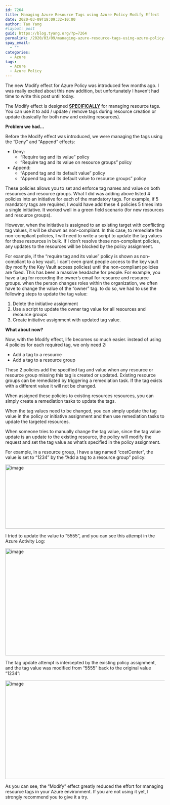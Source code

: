 ```yaml
---
id: 7264
title: Managing Azure Resource Tags using Azure Policy Modify Effect
date: 2020-03-09T18:09:32+10:00
author: Tao Yang
#layout: post
guid: https://blog.tyang.org/?p=7264
permalink: /2020/03/09/managing-azure-resource-tags-using-azure-policy-modify-effect/
spay_email:
  - ""
categories:
  - Azure
tags:
  - Azure
  - Azure Policy
---
```

The new Modify effect for Azure Policy was introduced few months ago. I was really excited about this new addition, but unfortunately I haven’t had time to write this post until today.

The Modify effect is designed <strong><u>SPECIFICALLY</u></strong> for managing resource tags. You can use it to add / update / remove tags during resource creation or update (basically for both new and existing resources).

<strong>Problem we had…</strong>

Before the Modify effect was introduced, we were managing the tags using the “Deny” and “Append” effects:

<ul>
    <li>Deny:
<ul>
    <li>“Require tag and its value” policy</li>
    <li>“Require tag and its value on resource groups” policy</li>
</ul>
</li>
    <li>Append:
<ul>
    <li>“Append tag and its default value” policy</li>
    <li>“Append tag and its default value to resource groups” policy</li>
</ul>
</li>
</ul>

These policies allows you to set and enforce tag names and value on both resources and resource groups. What I did was adding above listed 4 policies into an initiative for each of the mandatory tags. For example, if 5 mandatory tags are required, I would have add these 4 policies 5 times into a single initiative. It worked well in a green field scenario (for new resources and resource groups).

However, when the initiative is assigned to an existing target with conflicting tag values, it will be shown as non-compliant. In this case, to remediate the non-compliant policies, I will need to write a script to update the tag values for these resources in bulk. If I don’t resolve these non-compliant policies, any updates to the resources will be blocked by the policy assignment.

For example, if the “require tag and its value” policy is shown as non-compliant to a key vault. I can’t even grant people access to the key vault (by modify the Key Vault access policies) until the non-compliant policies are fixed. This has been a massive headache for people. For example, you have a tag for recording the owner’s email for resource and resource groups. when the person changes roles within the organization, we often have to change the value of the “owner” tag. to do so, we had to use the following steps to update the tag value:

<ol>
    <li>Delete the initiative assignment</li>
    <li>Use a script to update the owner tag value for all resources and resource groups</li>
    <li>Create initiative assignment with updated tag value.</li>
</ol>

<strong>What about now?</strong>

Now, with the Modify effect, life becomes so much easier. instead of using 4 policies for each required tag, we only need 2:

<ul>
    <li>Add a tag to a resource</li>
    <li>Add a tag to a resource group</li>
</ul>

These 2 policies add the specified tag and value when any resource or resource group missing this tag is created or updated. Existing resource groups can be remediated by triggering a remediation task. If the tag exists with a different value it will not be changed.

When assigned these policies to existing resources resources, you can simply create a remediation tasks to update the tags.

When the tag values need to be changed, you can simply update the tag value in the policy or initiative assignment and then use remediation tasks to update the targeted resources.

When someone tries to manually change the tag value, since the tag value update is an update to the existing resource, the policy will modify the request and set the tag value as what’s specified in the policy assignment.

For example, in a resource group, I have a tag named “costCenter”, the value is set to “1234” by the “Add a tag to a resource group” policy:

<a href="https://blog.tyang.org/wp-content/uploads/2020/03/image.png"><img style="display: inline; background-image: none;" title="image" src="https://blog.tyang.org/wp-content/uploads/2020/03/image_thumb.png" alt="image" width="624" height="203" border="0" /></a>

I tried to update the value to “5555”, and you can see this attempt in the Azure Activity Log:

<a href="https://blog.tyang.org/wp-content/uploads/2020/03/image-1.png"><img style="display: inline; background-image: none;" title="image" src="https://blog.tyang.org/wp-content/uploads/2020/03/image_thumb-1.png" alt="image" width="555" height="339" border="0" /></a>

The tag update attempt is intercepted by the existing policy assignment, and the tag value was modified from “5555” back to the original value “1234”:

<a href="https://blog.tyang.org/wp-content/uploads/2020/03/image-2.png"><img style="display: inline; background-image: none;" title="image" src="https://blog.tyang.org/wp-content/uploads/2020/03/image_thumb-2.png" alt="image" width="1031" height="312" border="0" /></a>

As you can see, the “Modify” effect greatly reduced the effort for managing resource tags in your Azure environment. If you are not using it yet, I strongly recommend you to give it a try.